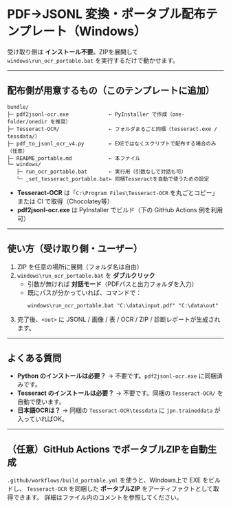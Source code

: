 
# PDF→JSONL 変換・**ポータブル配布**テンプレート（Windows）

受け取り側は **インストール不要**。ZIPを展開して `windows\run_ocr_portable.bat` を実行するだけで動かせます。

---

## 配布側が用意するもの（このテンプレートに追加）

```
bundle/
├─ pdf2jsonl-ocr.exe             ← PyInstaller で作成（one-folder/onedir を推奨）
├─ Tesseract-OCR/                ← フォルダまるごと同梱（tesseract.exe / tessdata/）
├─ pdf_to_jsonl_ocr_v4.py        ← EXEではなくスクリプトで配布する場合のみ（任意）
├─ README_portable.md            ← 本ファイル
└─ windows/
   ├─ run_ocr_portable.bat       ← 実行用（引数なしで対話も可）
   └─ _set_tesseract_portable.bat← 同梱Tesseractを自動で使うための設定
```

- **Tesseract-OCR** は「`C:\Program Files\Tesseract-OCR` を丸ごとコピー」または CI で取得（Chocolatey等）
- **pdf2jsonl-ocr.exe** は PyInstaller でビルド（下の GitHub Actions 例を利用可）

---

## 使い方（受け取り側・ユーザー）

1. ZIP を任意の場所に展開（フォルダ名は自由）
2. `windows\run_ocr_portable.bat` を **ダブルクリック**
   - 引数が無ければ **対話モード**（PDFパスと出力フォルダを入力）
   - 既にパスが分かっていれば、コマンドで：
     ```
     windows\run_ocr_portable.bat "C:\data\input.pdf" "C:\data\out"
     ```
3. 完了後、`<out>` に JSONL / 画像 / 表 / OCR / ZIP / 診断レポートが生成されます。

---

## よくある質問

- **Python のインストールは必要？** → 不要です。`pdf2jsonl-ocr.exe` に同梱済みです。
- **Tesseract のインストールは必要？** → 不要です。同梱の `Tesseract-OCR/` を自動で使います。
- **日本語OCRは？** → 同梱の `Tesseract-OCR\tessdata` に `jpn.traineddata` が入っていればOK。

---

## （任意）GitHub Actions でポータブルZIPを自動生成

`.github/workflows/build_portable.yml` を使うと、Windows上で EXE をビルドし、
`Tesseract-OCR` を同梱した **ポータブルZIP** をアーティファクトとして取得できます。
詳細はファイル内のコメントを参照してください。
